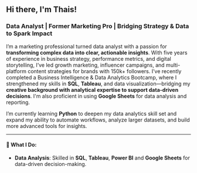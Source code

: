 ## Hi there, I'm Thais!


### Data Analyst | Former Marketing Pro | Bridging Strategy & Data to Spark Impact

I’m a marketing professional turned data analyst with a passion for **transforming complex data into clear, actionable insights**. With five years of experience in business strategy, performance metrics, and digital storytelling, I’ve led growth marketing, influencer campaigns, and multi-platform content strategies for brands with 150k+ followers. I’ve recently completed a Business Intelligence & Data Analytics Bootcamp, where I strengthened my skills in **SQL**, **Tableau**, and data visualization—bridging my **creative background with analytical expertise to support data-driven decisions**. I'm also proficient in using **Google Sheets** for data analysis and reporting.

I’m currently learning **Python** to deepen my data analytics skill set and expand my ability to automate workflows, analyze larger datasets, and build more advanced tools for insights.

--- 
#### 💼 What I Do:
- **Data Analysis**: Skilled in **SQL**, **Tableau**, **Power BI** and **Google Sheets** for data-driven decision-making.


<!--
**thaismvelez/thaismvelez** is a ✨ _special_ ✨ repository because its `README.md` (this file) appears on your GitHub profile.

Here are some ideas to get you started:

- 🔭 I’m currently working on ...
- 🌱 I’m currently learning ...
- 👯 I’m looking to collaborate on ...
- 🤔 I’m looking for help with ...
- 💬 Ask me about ...
- 📫 How to reach me: ...
- 😄 Pronouns: ...
- ⚡ Fun fact: ...
-->

